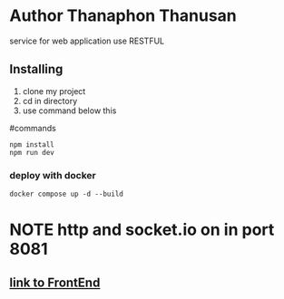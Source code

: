 # Author Thanaphon Thanusan
service for web application
use RESTFUL 
## Installing
1. clone my project
2. cd in directory
3. use command below this

#commands
```
npm install
npm run dev
```

### deploy with docker
```
docker compose up -d --build
```

# NOTE http and socket.io on in port 8081
## [link to FrontEnd](https://github.com/thanaphon0737/Qr_system_vue_only)
